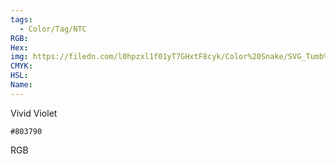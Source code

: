 ```yaml
---
tags:
  - Color/Tag/NTC
RGB:
Hex:
img: https://filedn.com/l0hpzxl1f01yT7GHxtF8cyk/Color%20Snake/SVG_Tumb%20Mass%20No%20Name/803790.svg
CMYK:
HSL:
Name:
---
```

Vivid Violet
```palette
#803790
```
RGB
